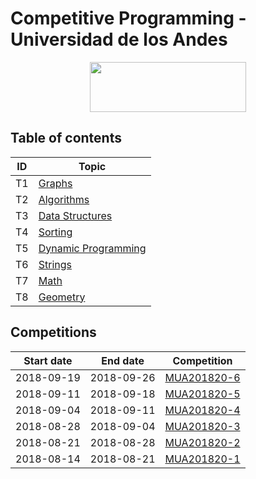 # Competitive Programming - Universidad de los Andes

<p align="center">
  <img width="250" height="80" src="https://static1.squarespace.com/static/552dc0ffe4b070a9e1a6a215/t/5a66482f8165f51cc1c4f9d4/1517003098570/">
</p>


## Table of contents

 ID| Topic| 
--------|-------------------
T1| [Graphs](Graphs.md)
T2| [Algorithms](Algorithms.md) 
T3| [Data Structures](DataStructures.md)
T4| [Sorting](Sorting.md)
T5| [Dynamic Programming](DynamicProgramming.md)
T6| [Strings](Strings.md)
T7| [Math](Math.md)
T8| [Geometry](Geometry.md)


## Competitions
Start date| End date | Competition 
--------|--------|--------------------
2018-09-19| 2018-09-26| [MUA201820-6](https://vjudge.net/contest/255372)
2018-09-11| 2018-09-18| [MUA201820-5](https://vjudge.net/contest/253117)
2018-09-04| 2018-09-11| [MUA201820-4](https://vjudge.net/contest/252160)
2018-08-28| 2018-09-04| [MUA201820-3](https://vjudge.net/contest/250684)
2018-08-21| 2018-08-28| [MUA201820-2](https://vjudge.net/contest/249061)
2018-08-14| 2018-08-21| [MUA201820-1](https://vjudge.net/contest/247072)





